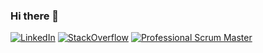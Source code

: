 ### Hi there 👋

[![LinkedIn](https://img.shields.io/badge/Linked-In-blue)](https://www.linkedin.com/in/ryanhanwu/) 
[![StackOverflow](https://img.shields.io/stackexchange/stackoverflow/r/471840?color=orange&label=StackOverFlow)](https://stackoverflow.com/users/471840/ryan-wu)
[![Professional Scrum Master](https://img.shields.io/badge/Scrum.org-PSM_I-blue)](https://www.scrum.org/user/728932) 
 
<!--
**ryanhanwu/ryanhanwu** is a ✨ _special_ ✨ repository because its `README.md` (this file) appears on your GitHub profile.

Here are some ideas to get you started:

- 🔭 I’m currently working on ...
- 🌱 I’m currently learning ...
- 👯 I’m looking to collaborate on ...
- 🤔 I’m looking for help with ...
- 💬 Ask me about ...
- 📫 How to reach me: ...
- 😄 Pronouns: ...
- ⚡ Fun fact: ...
-->

